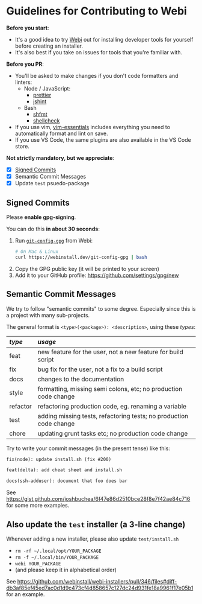 # Guidelines for Contributing to Webi

**Before you start**:

- It's a good idea to try [Webi](https://webinstall.dev/) out for installing
  developer tools for yourself before creating an installer.
- It's also best if you take on issues for tools that you're familiar with.

**Before you PR**:

- You'll be asked to make changes if you don't code formatters and linters:
  - Node / JavaScript:
    - [prettier](https://webinstall.dev/prettier)
    - [jshint](https://webinstall.dev/jshint)
  - Bash
    - [shfmt](https://webinstall.dev/shfmt)
    - [shellcheck](https://webinstall.dev/shellcheck)
- If you use vim, [vim-essentials](https://webinstall.dev/vim-essentials)
  includes everything you need to automatically format and lint on save.
- If you use VS Code, the same plugins are also available in the VS Code store.

**Not strictly mandatory, but we appreciate**:

- [x] [Signed Commits](/git-config-gpg)
- [x] Semantic Commit Messages
- [x] Update `test` psuedo-package

## Signed Commits

Please **enable gpg-signing**.

You can do this **in about 30 seconds**:

1. Run [`git-config-gpg`](https://webinstall.dev/git-config-gpg) from Webi:
   ```bash
   # On Mac & Linux
   curl https://webinstall.dev/git-config-gpg | bash
   ```
2. Copy the GPG public key (it will be printed to your screen)
3. Add it to your GitHub profile: <https://github.com/settings/gpg/new>

## Semantic Commit Messages

We try to follow "semantic commits" to some degree. Especially since this is a
project with many sub-projects.

The general format is `<type>(<package>): <description>`, using these _types_:

| _type_   | _usage_                                                            |
| :------- | :----------------------------------------------------------------- |
| feat     | new feature for the user, not a new feature for build script       |
| fix      | bug fix for the user, not a fix to a build script                  |
| docs     | changes to the documentation                                       |
| style    | formatting, missing semi colons, etc; no production code change    |
| refactor | refactoring production code, eg. renaming a variable               |
| test     | adding missing tests, refactoring tests; no production code change |
| chore    | updating grunt tasks etc; no production code change                |

Try to write your commit messages (in the present tense) like this:

```txt
fix(node): update install.sh (fix #200)
```

```txt
feat(delta): add cheat sheet and install.sh
```

```txt
docs(ssh-adduser): document that foo does bar
```

See <https://gist.github.com/joshbuchea/6f47e86d2510bce28f8e7f42ae84c716> for
some more examples.

## Also update the `test` installer (a 3-line change)

Whenever adding a new installer, please also update `test/install.sh`

- `rm -rf ~/.local/opt/YOUR_PACKAGE`
- `rm -f ~/.local/bin/YOUR_PACKAGE`
- `webi YOUR_PACKAGE`
- (and please keep it in alphabetical order)

See
<https://github.com/webinstall/webi-installers/pull/346/files#diff-db3af85ef45ed7ac0d1d9c473cf4d858657c127dc24d931fe18a9961f17e05b1>
for an example.

